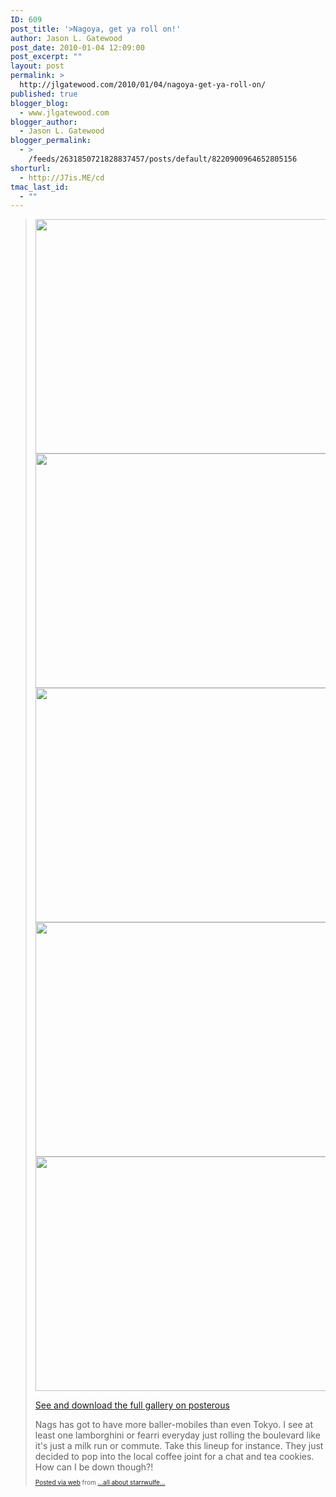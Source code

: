```yaml
---
ID: 609
post_title: '>Nagoya, get ya roll on!'
author: Jason L. Gatewood
post_date: 2010-01-04 12:09:00
post_excerpt: ""
layout: post
permalink: >
  http://jlgatewood.com/2010/01/04/nagoya-get-ya-roll-on/
published: true
blogger_blog:
  - www.jlgatewood.com
blogger_author:
  - Jason L. Gatewood
blogger_permalink:
  - >
    /feeds/2631850721828837457/posts/default/8220900964652805156
shorturl:
  - http://J7is.ME/cd
tmac_last_id:
  - ""
---
```

><p><a href="http://posterous.com/getfile/files.posterous.com/starrwulfe/bcsqFEfcyHwChFDHfaiECsCprmlnreAgcqzCvnAHDrsDyhCwbEcmpirFBjjz/IMG_0110.jpg.scaled1000.jpg"><img src="http://posterous.com/getfile/files.posterous.com/starrwulfe/bcsqFEfcyHwChFDHfaiECsCprmlnreAgcqzCvnAHDrsDyhCwbEcmpirFBjjz/IMG_0110.jpg.scaled500.jpg" width="500" height="375" /></a> <a href="http://posterous.com/getfile/files.posterous.com/starrwulfe/FtkAJcIJmHvBdEbbmICtiHEwifvzdhwkDbboGBmDAoxpIFsqAsHIurkwerfi/IMG_0111.jpg.scaled1000.jpg"><img src="http://posterous.com/getfile/files.posterous.com/starrwulfe/FtkAJcIJmHvBdEbbmICtiHEwifvzdhwkDbboGBmDAoxpIFsqAsHIurkwerfi/IMG_0111.jpg.scaled500.jpg" width="500" height="375" /></a> <a href="http://posterous.com/getfile/files.posterous.com/starrwulfe/rhFezgAunhqaurFruogJyycnDsnBBexJJxAcIhvnjidcAJpltilAJGJjcltB/IMG_0112.jpg.scaled1000.jpg"><img src="http://posterous.com/getfile/files.posterous.com/starrwulfe/rhFezgAunhqaurFruogJyycnDsnBBexJJxAcIhvnjidcAJpltilAJGJjcltB/IMG_0112.jpg.scaled500.jpg" width="500" height="375" /></a> <a href="http://posterous.com/getfile/files.posterous.com/starrwulfe/GnApfnEzfAIHkHftGFzFigewbrJdCncgGwsojptggJtjrrsdGegnsDDeqcze/IMG_0113.jpg.scaled1000.jpg"><img src="http://posterous.com/getfile/files.posterous.com/starrwulfe/GnApfnEzfAIHkHftGFzFigewbrJdCncgGwsojptggJtjrrsdGegnsDDeqcze/IMG_0113.jpg.scaled500.jpg" width="500" height="375" /></a> <a href="http://posterous.com/getfile/files.posterous.com/starrwulfe/rwmFxHiAzrgsFBJchxCqDCJsgfcxDyJfsFEqfBzgevmdJvmJaJAaFwwJBcli/IMG_0115.jpg.scaled1000.jpg"><img src="http://posterous.com/getfile/files.posterous.com/starrwulfe/rwmFxHiAzrgsFBJchxCqDCJsgfcxDyJfsFEqfBzgevmdJvmJaJAaFwwJBcli/IMG_0115.jpg.scaled500.jpg" width="500" height="375" /></a> <div><a href="http://starrwulfe.info/nagoya-get-ya-roll-on">See and download the full gallery on posterous</a></div></p>Nags has got to have more baller-mobiles than even Tokyo.  I see at least one lamborghini or fearri everyday just rolling the boulevard like it's just a milk run or commute. Take this lineup for instance. They just decided to pop into the local coffee joint for a chat and tea cookies. How can I be down though?! <p style="font-size: 10px;"> <a href="http://posterous.com">Posted via web</a>  from <a href="http://starrwulfe.info/nagoya-get-ya-roll-on">...all about starrwulfe...</a> </p>